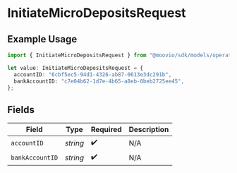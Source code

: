 # InitiateMicroDepositsRequest

## Example Usage

```typescript
import { InitiateMicroDepositsRequest } from "@moovio/sdk/models/operations";

let value: InitiateMicroDepositsRequest = {
  accountID: "6cbf5ec5-94d1-4326-ab87-0613e3dc291b",
  bankAccountID: "c7e04b62-1d7e-4b65-a8eb-0beb2725ee45",
};
```

## Fields

| Field              | Type               | Required           | Description        |
| ------------------ | ------------------ | ------------------ | ------------------ |
| `accountID`        | *string*           | :heavy_check_mark: | N/A                |
| `bankAccountID`    | *string*           | :heavy_check_mark: | N/A                |